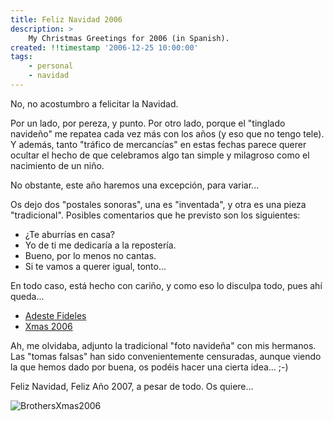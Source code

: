 ```yaml
---
title: Feliz Navidad 2006
description: >
    My Christmas Greetings for 2006 (in Spanish).
created: !!timestamp '2006-12-25 10:00:00'
tags:
    - personal
    - navidad
---
```


No, no acostumbro a felicitar la Navidad.

Por un lado, por pereza, y punto. Por otro lado, porque el "tinglado navideño" me repatea cada vez más con los años (y eso que no tengo tele). Y además, tanto "tráfico de mercancías" en estas fechas parece querer ocultar el hecho de que celebramos algo tan simple y milagroso como el nacimiento de un niño.

No obstante, este año haremos una excepción, para variar...

Os dejo dos "postales sonoras", una es "inventada", y otra es una pieza "tradicional". Posibles comentarios que he previsto son los siguientes:

  * ¿Te aburrías en casa?
  * Yo de ti me dedicaría a la repostería.
  * Bueno, por lo menos no cantas.
  * Si te vamos a querer igual, tonto...

En todo caso, está hecho con cariño, y como eso lo disculpa todo, pues ahí queda...


* <a href="{{ media_url('audio/mp3adeste.mp3') }}">Adeste Fideles</a>
* <a href="{{ media_url('audio/mp3_xmas2006.mp3') }}">Xmas 2006</a>


Ah, me olvidaba, adjunto la tradicional "foto navideña" con mis hermanos. Las "tomas falsas" han sido convenientemente censuradas, aunque viendo la que hemos dado por buena, os podéis hacer una cierta idea... ;-)

Feliz Navidad, Feliz Año 2007, a pesar de todo. Os quiere...

![BrothersXmas2006]([[!!img/jpgnadal2006brothers.jpg]])

